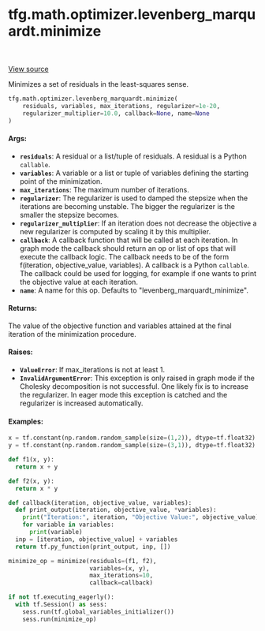 <div itemscope itemtype="http://developers.google.com/ReferenceObject">
<meta itemprop="name" content="tfg.math.optimizer.levenberg_marquardt.minimize" />
<meta itemprop="path" content="Stable" />
</div>

# tfg.math.optimizer.levenberg_marquardt.minimize

<!-- Insert buttons and diff -->

<table class="tfo-notebook-buttons tfo-api" align="left">
</table>

<a target="_blank" href="https://github.com/tensorflow/graphics/blob/master/tensorflow_graphics/math/optimizer/levenberg_marquardt.py">View source</a>



Minimizes a set of residuals in the least-squares sense.

```python
tfg.math.optimizer.levenberg_marquardt.minimize(
    residuals, variables, max_iterations, regularizer=1e-20,
    regularizer_multiplier=10.0, callback=None, name=None
)
```



<!-- Placeholder for "Used in" -->


#### Args:


* <b>`residuals`</b>: A residual or a list/tuple of residuals. A residual is a Python
  `callable`.
* <b>`variables`</b>: A variable or a list or tuple of variables defining the starting
  point of the minimization.
* <b>`max_iterations`</b>: The maximum number of iterations.
* <b>`regularizer`</b>: The regularizer is used to damped the stepsize when the
  iterations are becoming unstable. The bigger the regularizer is the
  smaller the stepsize becomes.
* <b>`regularizer_multiplier`</b>: If an iteration does not decrease the objective a
  new regularizer is computed by scaling it by this multiplier.
* <b>`callback`</b>: A callback function that will be called at each iteration. In
  graph mode the callback should return an op or list of ops that will
  execute the callback logic. The callback needs to be of the form
  f(iteration, objective_value, variables). A callback is a Python
  `callable`. The callback could be used for logging, for example if one
  wants to print the objective value at each iteration.
* <b>`name`</b>: A name for this op. Defaults to "levenberg_marquardt_minimize".


#### Returns:

The value of the objective function and variables attained at the final
iteration of the minimization procedure.



#### Raises:


* <b>`ValueError`</b>: If max_iterations is not at least 1.
* <b>`InvalidArgumentError`</b>: This exception is only raised in graph mode if the
Cholesky decomposition is not successful. One likely fix is to increase
the regularizer. In eager mode this exception is catched and the regularizer
is increased automatically.


#### Examples:


```python
x = tf.constant(np.random.random_sample(size=(1,2)), dtype=tf.float32)
y = tf.constant(np.random.random_sample(size=(3,1)), dtype=tf.float32)

def f1(x, y):
  return x + y

def f2(x, y):
  return x * y

def callback(iteration, objective_value, variables):
  def print_output(iteration, objective_value, *variables):
    print("Iteration:", iteration, "Objective Value:", objective_value)
    for variable in variables:
      print(variable)
  inp = [iteration, objective_value] + variables
  return tf.py_function(print_output, inp, [])

minimize_op = minimize(residuals=(f1, f2),
                       variables=(x, y),
                       max_iterations=10,
                       callback=callback)

if not tf.executing_eagerly():
  with tf.Session() as sess:
    sess.run(tf.global_variables_initializer())
    sess.run(minimize_op)
```
